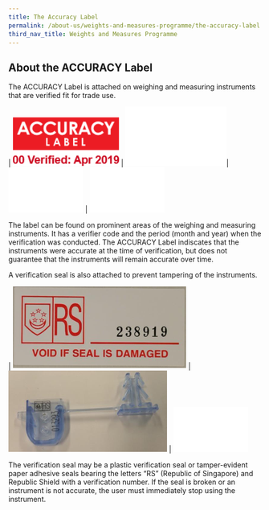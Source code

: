 ```yaml
---
title: The Accuracy Label
permalink: /about-us/weights-and-measures-programme/the-accuracy-label
third_nav_title: Weights and Measures Programme
---
```

## About the ACCURACY Label

The ACCURACY Label is attached on weighing and measuring instruments that are verified fit for trade use. 

| ![accuracy label](/images/about/accuracy_label.jpg) | ![blank2](images/about/blank2.png)| ![blank1](images/about/blank1.png) | ![blank1](images/about/blank1.png)
 
The label can be found on prominent areas of the weighing and measuring instruments. It has a verifier code and the period (month and year) when the verification was conducted. The ACCURACY Label indiscates that the instruments were accurate at the time of verification, but does not guarantee that the instruments will remain accurate over time.

A verification seal is also attached to prevent tampering of the instruments. 

| ![paper seal](/images/about/wm-seal.png) | ![plastic seal](images/about/wm-plastic-seal.png) | ![blank2](images/about/blank1.png)

The verification seal may be a plastic verification seal or tamper-evident paper adhesive seals bearing the letters “RS” (Republic of Singapore) and Republic Shield with a verification number. If the seal is broken or an instrument is not accurate, the user must immediately stop using the instrument.  
